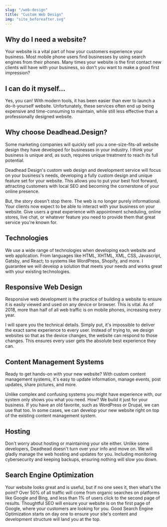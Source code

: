 ```yaml
---
slug: "/web-design"
title: "Custom Web Design"
img: "site_beforeafter.svg"
---
```


## Why do I need a website?
Your website is a vital part of how your customers experience your business. Most mobile phone users find businesses by using search engines from their phones. Many times your website is the first contact new clients will have with your business, so don't you want to make a good first impression?

## I can do it myself...
Yes, you can! With modern tools, it has been easier than ever to launch a do-it-yourself website. Unfortunately, these services often end up being expensive and time-consuming to maintain, while still less effective than a professionally designed website.

## Why choose Deadhead.Design?
Some marketing companies will quickly sell you a one-size-fits-all website design they have developed for businesses in your industry. I think your business is unique and, as such, requires unique treatment to reach its full potential.

Deadhead Design's custom web design and development service will focus on your business's needs, developing a fully custom design and unique feature set for your website. This allows you to put your best foot forward, attracting customers with local SEO and becoming the cornerstone of your online presence.

But, the story doesn't stop there. The web is no longer purely informational. Your clients now expect to be able to interact with your business on your website. Give users a great experience with appointment scheduling, online stores, live chat, or whatever feature you need to provide them that great service you're known for.

## Technologies
We use a wide range of technologies when developing each website and web application. From languages like HTML, XHTML, XML, CSS, Javascript, Gatsby, and React; to systems like WordPress, Shopify, and more. I guarantee we will develop a solution that meets your needs and works great with your existing technologies.

## Responsive Web Design
Responsive web development is the practice of building a website to ensure it is easily viewed and used on any device or browser. This is vital. As of 2018, more than half of all web traffic is on mobile phones, increasing every year.

I will spare you the technical details. Simply put, it's impossible to deliver the exact same experience to every user. Instead of trying to, we design websites so that as the device changes, the website can respond to those changes. This ensures every user gets the absolute best experience they can.

## Content Management Systems
Ready to get hands-on with your new website? With custom content management systems, it's easy to update information, manage events, post updates, share pictures, and more.

Unlike complex and confusing systems you might have experience with, our system only shows you what you need. How? We build it just for your business. If you have an old favorite, such as WordPress or Drupal, we can use that too. In some cases, we can develop your new website right on top of the existing content management system.

## Hosting
Don't worry about hosting or maintaining your site either. Unlike some developers, Deadhead doesn't turn over your info and move on. We will gladly manage the web hosting and updates for you. Including monitoring cybersecurity and keeping backups, ensuring nothing will slow you down.

## Search Engine Optimization
Your website looks great and is useful, but if no one sees it, then what's the point? Over 50% of all traffic will come from organic searches on platforms like Google and Bing, and less than 1% of users click to the second page of results. Thoughtful SEO will ensure your website is on the first page of Google, where your customers are looking for you. Good Search Engine Optimization starts on day one to ensure your site's content and development structure will land you at the top.